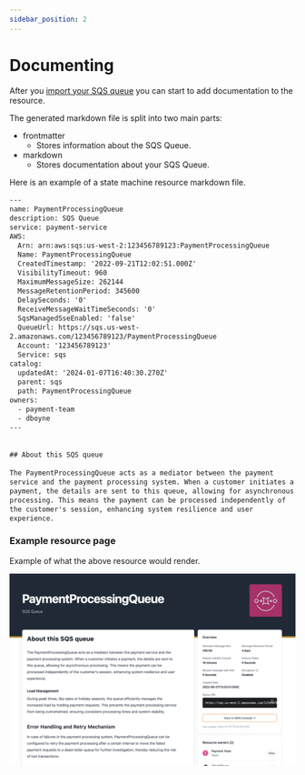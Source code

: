 ```yaml
---
sidebar_position: 2
---
```


# Documenting

After you [import your SQS queue](/docs/overview/guides/resources/AWS/SQS/adding-resource) you can start to add documentation to the resource.

The generated markdown file is split into two main parts:

- frontmatter
  - Stores information about the SQS Queue.
- markdown 
  - Stores documentation about your SQS Queue.

Here is an example of a state machine resource markdown file.

```mdx
---
name: PaymentProcessingQueue
description: SQS Queue
service: payment-service
AWS:
  Arn: arn:aws:sqs:us-west-2:123456789123:PaymentProcessingQueue
  Name: PaymentProcessingQueue
  CreatedTimestamp: '2022-09-21T12:02:51.000Z'
  VisibilityTimeout: 960
  MaximumMessageSize: 262144
  MessageRetentionPeriod: 345600
  DelaySeconds: '0'
  ReceiveMessageWaitTimeSeconds: '0'
  SqsManagedSseEnabled: 'false'
  QueueUrl: https://sqs.us-west-2.amazonaws.com/123456789123/PaymentProcessingQueue
  Account: '123456789123'
  Service: sqs
catalog:
  updatedAt: '2024-01-07T16:40:30.270Z'
  parent: sqs
  path: PaymentProcessingQueue
owners:
  - payment-team
  - dboyne
---


## About this SQS queue

The PaymentProcessingQueue acts as a mediator between the payment service and the payment processing system. When a customer initiates a payment, the details are sent to this queue, allowing for asynchronous processing. This means the payment can be processed independently of the customer's session, enhancing system resilience and user experience.

```

### Example resource page

Example of what the above resource would render.

![SQS Example](./img/example.png)
